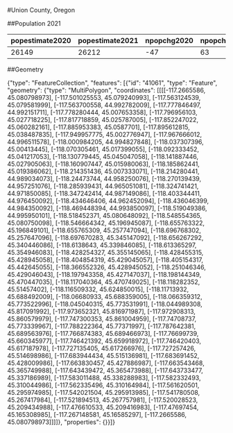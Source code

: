 #Union County, Oregon

##Population 2021

| popestimate2020 | popestimate2021 | npopchg2020 | npopchg2021 | births2020 | births2021 | deaths2020 | deaths2021 | naturalchg2020 | naturalchg2021 | internationalmig2020 | internationalmig2021 | domesticmig2020 | domesticmig2021 | netmig2020 | netmig2021 |  rbirth2021  |  rdeath2021  | rnaturalchg2021 | rinternationalmig2021 | rdomesticmig2021 | rnetmig2021  |
|-----------------|-----------------|-------------|-------------|------------|------------|------------|------------|----------------|----------------|----------------------|----------------------|-----------------|-----------------|------------|------------|--------------|--------------|-----------------|-----------------------|------------------|--------------|
| 26149           | 26212           | -47         | 63          | 70         | 239        | 87         | 327        | -17            | -88            | 0                    | 6                    | -29             | 143             | -29        | 149        | 9.1289318386 | 12.490212181 | -3.361280342    | 0.2291782052          | 5.4620805561     | 5.6912587613|

##Geometry

{"type": "FeatureCollection", "features": [{"id": "41061", "type": "Feature", "geometry": {"type": "MultiPolygon", "coordinates": [[[[-117.2665586, 45.080798973], [-117.501025553, 45.079240993], [-117.563124539, 45.079581999], [-117.563700558, 44.992782009], [-117.777846497, 44.992151711], [-117.778280444, 45.007653358], [-117.796956103, 45.027718225], [-117.817718859, 45.025787005], [-117.852247022, 45.060282161], [-117.885953383, 45.0587701], [-117.895612815, 45.038487835], [-117.949957775, 45.002776947], [-117.967666012, 44.996511578], [-118.000984205, 44.994827848], [-118.037307396, 45.00413445], [-118.070305461, 45.017399055], [-118.092333452, 45.041217053], [-118.130779445, 45.045047058], [-118.141887446, 45.027905063], [-118.160907447, 45.015980063], [-118.185862441, 45.019386062], [-118.214351436, 45.007333071], [-118.214280441, 44.989034073], [-118.24473744, 44.958250076], [-118.270139439, 44.957251076], [-118.285939431, 44.965051081], [-118.324741421, 44.971850085], [-118.347242414, 44.987149086], [-118.403344411, 44.976450092], [-118.434646406, 44.962452094], [-118.436046399, 44.984350092], [-118.469448394, 44.993850097], [-118.519049386, 44.995950101], [-118.518452371, 45.080648092], [-118.548554365, 45.080750098], [-118.546664342, 45.196945087], [-118.655763322, 45.196849101], [-118.655765309, 45.257747094], [-118.696768302, 45.257647096], [-118.697670283, 45.345147092], [-118.656267292, 45.340446086], [-118.6138643, 45.339846085], [-118.613365297, 45.354946083], [-118.428254327, 45.355145065], [-118.428455315, 45.428945058], [-118.404854319, 45.429045057], [-118.405154317, 45.442645055], [-118.366552326, 45.428945052], [-118.251046346, 45.429046043], [-118.197943358, 45.427147037], [-118.198144349, 45.470447035], [-118.117040364, 45.470749025], [-118.118282352, 45.51457402], [-118.116509332, 45.624850015], [-118.11713932, 45.688492009], [-118.06680933, 45.688359005], [-118.066359312, 45.773522996], [-118.045040315, 45.773531991], [-118.044989308, 45.817091992], [-117.973652321, 45.816971987], [-117.972908313, 45.860579979], [-117.747300353, 45.861004959], [-117.74708737, 45.773339967], [-117.788222364, 45.77371997], [-117.787642381, 45.689563976], [-117.766874383, 45.689466973], [-117.76699739, 45.660345977], [-117.746421392, 45.659918972], [-117.746420403, 45.617187978], [-117.727135405, 45.617266976], [-117.727257426, 45.514698986], [-117.683944434, 45.515136981], [-117.683691452, 45.428009986], [-117.663830457, 45.427886987], [-117.663543468, 45.365749988], [-117.643439472, 45.365473988], [-117.643733477, 45.337186989], [-117.583011488, 45.338288983], [-117.582332493, 45.310044986], [-117.562335496, 45.310164984], [-117.561620501, 45.295974985], [-117.542021504, 45.295913985], [-117.541780508, 45.267417984], [-117.521894513, 45.267757981], [-117.520028523, 45.209434988], [-117.476610533, 45.209416983], [-117.47697454, 45.165308985], [-117.267148581, 45.16585297], [-117.2665586, 45.080798973]]]]}, "properties": {}}]}
